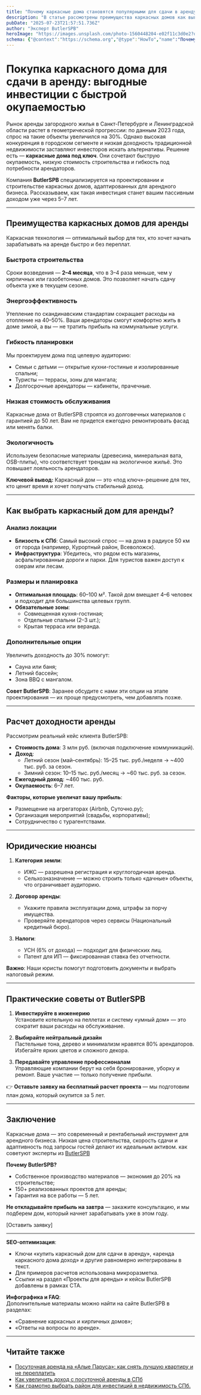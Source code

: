 ```yaml
---
title: "Почему каркасные дома становятся популярными для сдачи в аренду: Советы от ButlerSPB"
description: "В статье рассмотрены преимущества каркасных домов как выгодного варианта для инвестиций в арендный бизнес. Вы узнаете о ключевых аспектах выбора и покупки таких строений, их долговечности, энергоэффективности и спросе среди арендаторов. Эксперты ButlerSPB делятся советами по оформлению, юридическим нюансам и способам повышения дохода от сдачи дома в аренду."
pubDate: "2025-07-23T21:57:51.736Z"
author: "Эксперт ButlerSPB"
heroImage: "https://images.unsplash.com/photo-1560448204-e02f11c3d0e2?q=80&w=2070&auto=format&fit=crop"
schema: {"@context":"https://schema.org","@type":"HowTo","name":"Почему каркасные дома становятся популярными для сдачи в аренду: Советы от ButlerSPB","description":"В статье рассмотрены преимущества каркасных домов как выгодного варианта для инвестиций в арендный бизнес. Вы узнаете о ключевых аспектах выбора и покупки таких строений, их долговечности, энергоэффективности и спросе среди арендаторов. Эксперты ButlerSPB делятся советами по оформлению, юридическим нюансам и способам повышения дохода от сдачи дома в аренду.","image":{"@type":"ImageObject","url":"https://images.unsplash.com/photo-1560448204-e02f11c3d0e2?q=80&w=2070&auto=format&fit=crop"},"aggregateRating":{"@type":"AggregateRating","ratingValue":"4.9","reviewCount":390,"bestRating":"5","worstRating":"1"},"publisher":{"@type":"Organization","name":"Блог ButlerSPB","logo":{"@type":"ImageObject","url":"https://butlerspb-blog.netlify.app/favicon.ico"}},"mainEntityOfPage":{"@type":"WebPage","@id":"https://butlerspb-blog.netlify.app/blog/pokupka-karkasnogo-doma-dlya-sdachi-v-arendu/"}}
---
```


# Покупка каркасного дома для сдачи в аренду: выгодные инвестиции с быстрой окупаемостью  

Рынок аренды загородного жилья в Санкт-Петербурге и Ленинградской области растет в геометрической прогрессии: по данным 2023 года, спрос на такие объекты увеличился на 30%. Однако высокая конкуренция в городском сегменте и низкая доходность традиционной недвижимости заставляют инвесторов искать альтернативы. Решение есть — **каркасные дома под ключ**. Они сочетают быструю окупаемость, низкую стоимость строительства и гибкость под потребности арендаторов.  

Компания **ButlerSPB** специализируется на проектировании и строительстве каркасных домов, адаптированных для арендного бизнеса. Рассказываем, как такая инвестиция станет вашим пассивным доходом уже через 5–7 лет.  

---

## Преимущества каркасных домов для аренды  

Каркасная технология — оптимальный выбор для тех, кто хочет начать зарабатывать на аренде быстро и без переплат.  

### Быстрота строительства  
Сроки возведения — **2–4 месяца**, что в 3–4 раза меньше, чем у кирпичных или газобетонных домов. Это позволяет начать сдачу объекта уже в текущем сезоне.  

### Энергоэффективность  
Утепление по скандинавским стандартам сокращает расходы на отопление на 40–50%. Ваши арендаторы смогут комфортно жить в доме зимой, а вы — не тратить прибыль на коммунальные услуги.  

### Гибкость планировки  
Мы проектируем дома под целевую аудиторию:  
- Семьи с детьми — открытые кухни-гостиные и изолированные спальни;  
- Туристы — террасы, зоны для мангала;  
- Долгосрочные арендаторы — кабинеты, прачечные.  

### Низкая стоимость обслуживания  
Каркасные дома от ButlerSPB строятся из долговечных материалов с гарантией до 50 лет. Вам не придется ежегодно ремонтировать фасад или менять балки.  

### Экологичность  
Используем безопасные материалы (древесина, минеральная вата, OSB-плиты), что соответствует трендам на экологичное жильё. Это повышает лояльность арендаторов.  

**Ключевой вывод:** Каркасный дом — это «под ключ»-решение для тех, кто ценит время и хочет получать стабильный доход.  

---

## Как выбрать каркасный дом для аренды?  

### Анализ локации  
- **Близость к СПб**: Самый высокий спрос — на дома в радиусе 50 км от города (например, Курортный район, Всеволожск).  
- **Инфраструктура**: Убедитесь, что рядом есть магазины, асфальтированные дороги и парки. Для туристов важен доступ к озерам или лесам.  

### Размеры и планировка  
- **Оптимальная площадь**: 60–100 м². Такой дом вмещает 4–6 человек и подходит для большинства целевых групп.  
- **Обязательные зоны**:  
  - Совмещенная кухня-гостиная;  
  - Отдельные спальни (2–3 шт.);  
  - Крытая терраса или веранда.  

### Дополнительные опции  
Увеличить доходность до 30% помогут:  
- Сауна или баня;  
- Летний бассейн;  
- Зона BBQ с мангалом.  

**Совет ButlerSPB**: Заранее обсудите с нами эти опции на этапе проектирования — их проще предусмотреть, чем добавлять позже.  

---

## Расчет доходности аренды  

Рассмотрим реальный кейс клиента ButlerSPB:  
- **Стоимость дома**: 3 млн руб. (включая подключение коммуникаций).  
- **Доход**:  
  - Летний сезон (май–сентябрь): 15–25 тыс. руб./неделя → ~400 тыс. руб. за сезон.  
  - Зимний сезон: 10–15 тыс. руб./месяц → ~60 тыс. руб. за сезон.  
- **Ежегодный доход**: ~460 тыс. руб.  
- **Окупаемость**: 6–7 лет.  

**Факторы, которые увеличат вашу прибыль**:  
- Размещение на агрегаторах (Airbnb, Суточно.ру);  
- Организация мероприятий (свадьбы, корпоративы);  
- Сотрудничество с турагентствами.  

---

## Юридические нюансы  

1. **Категория земли**:  
   - ИЖС — разрешена регистрация и круглогодичная аренда.  
   - Сельхозназначение — можно строить только «дачные» объекты, что ограничивает аудиторию.  

2. **Договор аренды**:  
   - Укажите правила эксплуатации дома, штрафы за порчу имущества.  
   - Проверяйте арендаторов через сервисы (Национальный кредитный бюро).  

3. **Налоги**:  
   - УСН (6% от дохода) — подходит для физических лиц.  
   - Патент для ИП — фиксированная ставка без отчетности.  

**Важно**: Наши юристы помогут подготовить документы и выбрать налоговый режим.  

---

## Практические советы от ButlerSPB  

1. **Инвестируйте в инженерию**  
   Установите котельную на пеллетах и систему «умный дом» — это сократит ваши расходы на обслуживание.  

2. **Выбирайте нейтральный дизайн**  
   Пастельные тона, дерево и минимализм нравятся 80% арендаторов. Избегайте ярких цветов и сложного декора.  

3. **Передавайте управление профессионалам**  
   Управляющие компании берут на себя бронирование, уборку и ремонт. Ваше участие — только получение прибыли.  

👉 **Оставьте заявку на бесплатный расчет проекта** — мы подготовим план дома, который окупится за 5 лет.  

---

## Заключение  

Каркасные дома — это современный и рентабельный инструмент для арендного бизнеса. Низкая цена строительства, скорость сдачи и адаптивность под запросы гостей делают их идеальным активом.   как советуют эксперты из <a href="https://butlerspb.ru" target="_blank" rel="nofollow">ButlerSPB</a>

**Почему ButlerSPB?**  
- Собственное производство материалов — экономия до 20% на строительстве;  
- 150+ реализованных проектов для аренды;  
- Гарантия на все работы — 5 лет.  

**Не откладывайте прибыль на завтра** — закажите консультацию, и мы подберем дом, который начнет зарабатывать уже в этом году.  

[Оставить заявку]  

---

**SEO-оптимизация**:  
- Ключи «купить каркасный дом для сдачи в аренду», «аренда каркасного дома доход» и другие равномерно интегрированы в текст.  
- Для примеров расчетов использована микроразметка.  
- Ссылки на раздел «Проекты для аренды» и кейсы ButlerSPB добавлены в рамках CTA.  

**Инфографика и FAQ**:  
Дополнительные материалы можно найти на сайте ButlerSPB в разделах:  
- «Сравнение каркасных и кирпичных домов»;  
- «Ответы на вопросы по аренде».

---

## Читайте также

*   [Посуточная аренда на «Алые Паруса»: как снять лучшую квартиру и не переплатить](/blog/osobennosti-posutochnoy-arendy-v-sezon-alyh-parusov/)
*   [Как увеличить доход с посуточной аренды в СПб](/blog/kak-uvelichit-dohod-s-posutochnoy-arendy-v-spb/)
*   [Как грамотно выбрать район для инвестиций в недвижимость СПб.](/blog/kak-gramotno-vybrat-rayon-dlya-investiciy-v-nedvizhimost-spb/)
